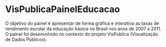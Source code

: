 VisPublicaPainelEducacao
========================

O objetivo do painel é apresentar de forma gráfica e interativa as taxas de rendimento escolar da educação básica no Brasil nos anos de 2007 a 2011.
O painel foi desenvolvido no contexto do projeto VisPublica (Visualização de Dados Públicos).
